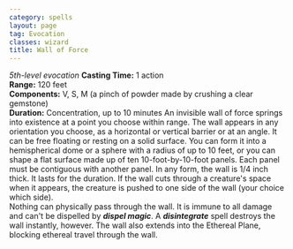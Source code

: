 ```yaml
---
category: spells
layout: page
tag: Evocation
classes: wizard
title: Wall of Force
---
```


_5th-level evocation_ **Casting Time:** 1 action    
**Range:** 120 feet    
**Components:** V, S, M (a pinch of powder made by crushing a clear gemstone)    
**Duration:** Concentration, up to 10 minutes An invisible wall of force springs into existence at a point you choose within range. The wall appears in any orientation you choose, as a horizontal or vertical barrier or at an angle. It can be free floating or resting on a solid surface. You can form it into a hemispherical dome or a sphere with a radius of up to 10 feet, or you can shape a flat surface made up of ten 10-foot-by-10-foot panels. Each panel must be contiguous with another panel. In any form, the wall is 1/4 inch thick. It lasts for the duration. If the wall cuts through a creature's space when it appears, the creature is pushed to one side of the wall (your choice which side).    
Nothing can physically pass through the wall. It is immune to all damage and can't be dispelled by **_dispel magic_**. A **_disintegrate_** spell destroys the wall instantly, however. The wall also extends into the Ethereal Plane, blocking ethereal travel through the wall. 